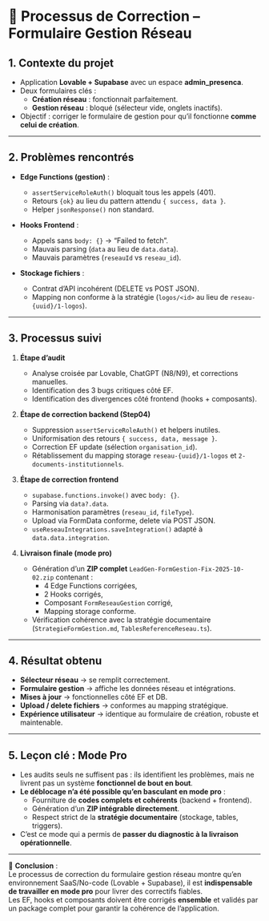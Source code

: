 
# 📄 Processus de Correction – Formulaire Gestion Réseau

## 1. Contexte du projet
- Application **Lovable + Supabase** avec un espace **admin_presenca**.  
- Deux formulaires clés :  
  - **Création réseau** : fonctionnait parfaitement.  
  - **Gestion réseau** : bloqué (sélecteur vide, onglets inactifs).  
- Objectif : corriger le formulaire de gestion pour qu’il fonctionne **comme celui de création**.  

---

## 2. Problèmes rencontrés
- **Edge Functions (gestion)** :  
  - `assertServiceRoleAuth()` bloquait tous les appels (401).  
  - Retours `{ok}` au lieu du pattern attendu `{ success, data }`.  
  - Helper `jsonResponse()` non standard.  

- **Hooks Frontend** :  
  - Appels sans `body: {}` → “Failed to fetch”.  
  - Mauvais parsing (`data` au lieu de `data.data`).  
  - Mauvais paramètres (`reseauId` vs `reseau_id`).  

- **Stockage fichiers** :  
  - Contrat d’API incohérent (DELETE vs POST JSON).  
  - Mapping non conforme à la stratégie (`logos/<id>` au lieu de `reseau-{uuid}/1-logos`).  

---

## 3. Processus suivi
1. **Étape d’audit**  
   - Analyse croisée par Lovable, ChatGPT (N8/N9), et corrections manuelles.  
   - Identification des 3 bugs critiques côté EF.  
   - Identification des divergences côté frontend (hooks + composants).  

2. **Étape de correction backend (Step04)**  
   - Suppression `assertServiceRoleAuth()` et helpers inutiles.  
   - Uniformisation des retours `{ success, data, message }`.  
   - Correction EF update (sélection `organisation_id`).  
   - Rétablissement du mapping storage `reseau-{uuid}/1-logos` et `2-documents-institutionnels`.  

3. **Étape de correction frontend**  
   - `supabase.functions.invoke()` avec `body: {}`.  
   - Parsing via `data?.data`.  
   - Harmonisation paramètres (`reseau_id`, `fileType`).  
   - Upload via FormData conforme, delete via POST JSON.  
   - `useReseauIntegrations.saveIntegration()` adapté à `data.data.integration`.  

4. **Livraison finale (mode pro)**  
   - Génération d’un **ZIP complet** `LeadGen-FormGestion-Fix-2025-10-02.zip` contenant :  
     - 4 Edge Functions corrigées,  
     - 2 Hooks corrigés,  
     - Composant `FormReseauGestion` corrigé,  
     - Mapping storage conforme.  
   - Vérification cohérence avec la stratégie documentaire (`StrategieFormGestion.md`, `TablesReferenceReseau.ts`).  

---

## 4. Résultat obtenu
- **Sélecteur réseau** → se remplit correctement.  
- **Formulaire gestion** → affiche les données réseau et intégrations.  
- **Mises à jour** → fonctionnelles côté EF et DB.  
- **Upload / delete fichiers** → conformes au mapping stratégique.  
- **Expérience utilisateur** → identique au formulaire de création, robuste et maintenable.  

---

## 5. Leçon clé : Mode Pro
- Les audits seuls ne suffisent pas : ils identifient les problèmes, mais ne livrent pas un système **fonctionnel de bout en bout**.  
- **Le déblocage n’a été possible qu’en basculant en mode pro** :  
  - Fourniture de **codes complets et cohérents** (backend + frontend).  
  - Génération d’un **ZIP intégrable directement**.  
  - Respect strict de la **stratégie documentaire** (stockage, tables, triggers).  
- C’est ce mode qui a permis de **passer du diagnostic à la livraison opérationnelle**.  

---

📌 **Conclusion** :  
Le processus de correction du formulaire gestion réseau montre qu’en environnement SaaS/No-code (Lovable + Supabase), il est **indispensable de travailler en mode pro** pour livrer des correctifs fiables.  
Les EF, hooks et composants doivent être corrigés **ensemble** et validés par un package complet pour garantir la cohérence de l’application.  
